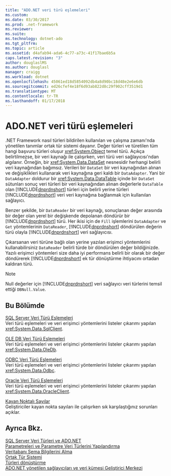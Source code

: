 ```yaml
---
title: "ADO.NET veri türü eşlemeleri"
ms.custom: 
ms.date: 03/30/2017
ms.prod: .net-framework
ms.reviewer: 
ms.suite: 
ms.technology: dotnet-ado
ms.tgt_pltfrm: 
ms.topic: article
ms.assetid: d4afab94-ada6-4c77-a73c-41f17bae6b5a
caps.latest.revision: "3"
author: douglaslMS
ms.author: douglasl
manager: craigg
ms.workload: dotnet
ms.openlocfilehash: 45061ed18d5854092db4a8d90bc18d48e2e6e6db
ms.sourcegitcommit: ed26cfef4e18f6d93ab822d8c29f902cff3519d1
ms.translationtype: MT
ms.contentlocale: tr-TR
ms.lasthandoff: 01/17/2018
---
```

# <a name="data-type-mappings-in-adonet"></a>ADO.NET veri türü eşlemeleri
.NET Framework nasıl türleri bildirilen kullanılan ve çalışma zamanı'nda yönetilen tanımlar ortak tür sistemi dayanır. Değer türleri ve türetilen tüm hangi başvuru türleri oluşur <xref:System.Object> temel türü. Açıkça belirtilmezse, bir veri kaynağı ile çalışırken, veri türü veri sağlayıcısı'ndan algılanır. Örneğin, bir <xref:System.Data.DataSet> nesnesidir herhangi belirli veri kaynağından bağımsız. Verileri bir `DataSet` bir veri kaynağından alınan ve değişiklikleri kullanarak veri kaynağına geri kaldı bir `DataAdapter`. Yani bir `DataAdapter` doldurur bir <xref:System.Data.DataTable> içinde bir `DataSet` sütunları sonuç veri türleri bir veri kaynağından alınan değerlerle `DataTable` olan [!INCLUDE[dnprdnshort](../../../../includes/dnprdnshort-md.md)] türleri için belirli yerine türleri [!INCLUDE[dnprdnshort](../../../../includes/dnprdnshort-md.md)] veri veri kaynağına bağlanmak için kullanılan sağlayıcı.  
  
 Benzer şekilde, bir `DataReader` bir veri kaynağı, sonuçlanan değer arasında bir değer olan yerel bir değişkende depolanan döndürür bir [!INCLUDE[dnprdnshort](../../../../includes/dnprdnshort-md.md)] türü. Her ikisi için de `Fill` işlemlerini `DataAdapter` ve `Get` yöntemlerinin `DataReader`, [!INCLUDE[dnprdnshort](../../../../includes/dnprdnshort-md.md)] döndürülen değerin türü olayla [!INCLUDE[dnprdnshort](../../../../includes/dnprdnshort-md.md)] veri sağlayıcısı.  
  
 Çıkarsanan veri türüne bağlı olan yerine yazılan erişimci yöntemlerini kullanabilirsiniz `DataReader` belirli türde bir döndürülen değer bildiğinizde. Yazılı erişimci yöntemleri size daha iyi performans belirli bir olarak bir değer döndürerek [!INCLUDE[dnprdnshort](../../../../includes/dnprdnshort-md.md)] ek tür dönüştürme ihtiyacını ortadan kaldıran türü.  
  
> [!NOTE]
>  Null değerler için [!INCLUDE[dnprdnshort](../../../../includes/dnprdnshort-md.md)] veri sağlayıcı veri türlerini temsil ettiği `DBNull.Value`.  
  
## <a name="in-this-section"></a>Bu Bölümde  
 [SQL Server Veri Türü Eşlemeleri](../../../../docs/framework/data/adonet/sql-server-data-type-mappings.md)  
 Veri türü eşlemeleri ve veri erişimci yöntemlerini listeler çıkarımı yapılan <xref:System.Data.SqlClient>.  
  
 [OLE DB Veri Türü Eşlemeleri](../../../../docs/framework/data/adonet/ole-db-data-type-mappings.md)  
 Veri türü eşlemeleri ve veri erişimci yöntemlerini listeler çıkarımı yapılan <xref:System.Data.OleDb>.  
  
 [ODBC Veri Türü Eşlemeleri](../../../../docs/framework/data/adonet/odbc-data-type-mappings.md)  
 Veri türü eşlemeleri ve veri erişimci yöntemlerini listeler çıkarımı yapılan <xref:System.Data.Odbc>.  
  
 [Oracle Veri Türü Eşlemeleri](../../../../docs/framework/data/adonet/oracle-data-type-mappings.md)  
 Veri türü eşlemeleri ve veri erişimci yöntemlerini listeler çıkarımı yapılan <xref:System.Data.OracleClient>.  
  
 [Kayan Noktalı Sayılar](../../../../docs/framework/data/adonet/floating-point-numbers.md)  
 Geliştiriciler kayan nokta sayıları ile çalışırken sık karşılaştığınız sorunları açıklar.  
  
## <a name="see-also"></a>Ayrıca Bkz.  
 [SQL Server Veri Türleri ve ADO.NET](../../../../docs/framework/data/adonet/sql/sql-server-data-types.md)  
 [Parametreleri ve Parametre Veri Türlerini Yapılandırma](../../../../docs/framework/data/adonet/configuring-parameters-and-parameter-data-types.md)  
 [Veritabanı Şema Bilgilerini Alma](../../../../docs/framework/data/adonet/retrieving-database-schema-information.md)  
 [Ortak Tür Sistemi](../../../../docs/standard/base-types/common-type-system.md)  
 [Türleri dönüştürme](http://msdn.microsoft.com/en-us/6038316e-bdaf-4f55-8006-407f591ce156)  
 [ADO.NET yönetilen sağlayıcıları ve veri kümesi Geliştirici Merkezi](http://go.microsoft.com/fwlink/?LinkId=217917)
